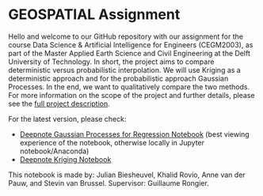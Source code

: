 # GEOSPATIAL Assignment

Hello and welcome to our GitHub repository with our assignment for the course Data Science & Artificial Intelligence for Engineers (CEGM2003), as part of the Master Applied Earth Science and Civil Engineering at the Delft University of Technology. In short, the project aims to compare deterministic versus probabilistic interpolation. We will use Kriging as a deterministic approach and for the probabilistic approach Gaussian Processes. In the end, we want to qualitatively compare the two methods. For more information on the scope of the project and further details, please see the [full project description](https://surfdrive.surf.nl/files/index.php/s/HVIy8Y2Yg6mLorB/download?path=%2F&files=GEOSPATIAL__Exploring%20the%20effect%20of%20different%20formulations%20of%20Gaussian%20processes%20on%20spatial%20predictions.pdf).

For the latest version, please check:
- [Deepnote Gaussian Processes for Regression Notebook](https://deepnote.com/workspace/dsaie-f9a9a21d-da7c-4524-9b1f-d92bbdc298b0/project/DSAIE-43f1d11b-db76-4626-91af-712e5d84d518/notebook/Guassian%20Processes%20Project-2ed1a88916994fbeae79ac8ac111590d) (best viewing experience of the notebook, otherwise locally in Jupyter notebook/Anaconda)
- [Deepnote Kriging Notebook](https://deepnote.com/workspace/dsaie-f9a9a21d-da7c-4524-9b1f-d92bbdc298b0/project/DSAIE-43f1d11b-db76-4626-91af-712e5d84d518/notebook/Kriging%20proces%20Project-044ca03408ae4978ab793819878bb519)

This notebook is made by: Julian Biesheuvel, Khalid Rovio, Anne van der Pauw, and Stevin van Brussel. Supervisor: Guillaume Rongier.
